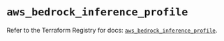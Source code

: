 # `aws_bedrock_inference_profile`

Refer to the Terraform Registry for docs: [`aws_bedrock_inference_profile`](https://registry.terraform.io/providers/hashicorp/aws/5.99.1/docs/resources/bedrock_inference_profile).
